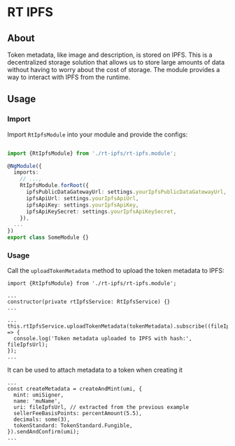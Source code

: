 # RT IPFS

## About

Token metadata, like image and description, is stored on IPFS.
This is a decentralized storage solution that allows us to store large amounts of data without having to worry about the cost of storage.
The module provides a way to interact with IPFS from the runtime.

## Usage

### Import

Import `RtIpfsModule` into your module and provide the configs:

```ts

import {RtIpfsModule} from './rt-ipfs/rt-ipfs.module';

@NgModule({  
  imports: 
    // ...,
    RtIpfsModule.forRoot({
      ipfsPublicDataGatewayUrl: settings.yourIpfsPublicDataGatewayUrl,
      ipfsApiUrl: settings.yourIpfsApiUrl,
      ipfsApiKey: settings.yourIpfsApiKey,
      ipfsApiKeySecret: settings.yourIpfsApiKeySecret,
    }),
  ...
})
export class SomeModule {}
```


### Usage

Call the `uploadTokenMetadata` method to upload the token metadata to IPFS:

```
import {RtIpfsModule} from './rt-ipfs/rt-ipfs.module';

...
constructor(private rtIpfsService: RtIpfsService) {}
...

...
this.rtIpfsService.uploadTokenMetadata(tokenMetadata).subscribe((fileIpfsUrl) => {
  console.log('Token metadata uploaded to IPFS with hash:', fileIpfsUrl);
});
...
```

It can be used to attach metadata to a token when creating it

```
...
const createMetadata = createAndMint(umi, {
  mint: umiSigner,
  name: 'muName',
  uri: fileIpfsUrl, // extracted from the previous example
  sellerFeeBasisPoints: percentAmount(5.5),
  decimals: some(3),
  tokenStandard: TokenStandard.Fungible,
}).sendAndConfirm(umi);
...
```


